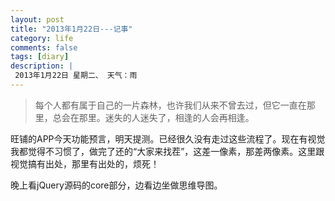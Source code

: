 ```yaml
---
layout: post
title: "2013年1月22日---记事"
category: life
comments: false
tags: [diary]
description: |
 2013年1月22日 星期二、 天气：雨
---
```


> ​每个人都有属于自己的一片森林，也许我们从来不曾去过，但它一直在那里，总会在那里。迷失的人迷失了，相逢的人会再相逢。

旺铺的APP今天功能预言，明天提测。已经很久没有走过这些流程了。现在有视觉我都觉得不习惯了，做完了还的“大家来找茬”，这差一像素，那差两像素。这里跟视觉搞有出处，那里有出处的，烦死！

晚上看jQuery源码的core部分，边看边坐做思维导图。

